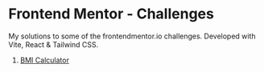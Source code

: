 # Frontend Mentor -  Challenges
My solutions to some of the frontendmentor.io challenges.
Developed with Vite, React & Tailwind CSS.

1. [BMI Calculator](https://github.com/navix14/frontendmentor-challenges/tree/main/bmi-calculator)